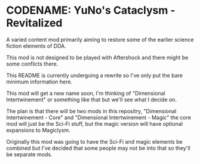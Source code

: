 # CODENAME: YuNo's Cataclysm - Revitalized

A varied content mod primarily aiming to restore some of the earlier science fiction elements of DDA.

This mod is not designed to be played with Aftershock and there might be some conflicts there.

This README is currently undergoing a rewrite so I've only put the bare minimum information here.


This mod will get a new name soon, I'm thinking of "Dimensional Intertwinement" or something like that but we'll see what I decide on.

The plan is that there will be two mods in this repositry, "Dimensional Intertwinement - Core" and "Dimensional Intertwinement - Magic" the core mod will just be the Sci-Fi stuff, but the magic version will have optional expansions to Magiclysm.

Originally this mod was going to have the Sci-Fi and magic elements be combined but I've decided that some people may not be into that so they'll be separate mods.
